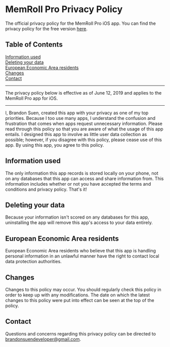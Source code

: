 # MemRoll Pro Privacy Policy

The official privacy policy for the MemRoll Pro iOS app. You can find the privacy policy for the free version [here](https://github.com/Brandons42/memroll-privacy-policy).

## Table of Contents
[Information used](#information-used)  
[Deleting your data](#deleting-your-data)  
[European Economic Area residents](#european-economic-area-residents)  
[Changes](#changes)  
[Contact](#contact)
___
The privacy policy below is effective as of June 12, 2019 and applies to the MemRoll Pro app for iOS.
___
I, Brandon Suen, created this app with your privacy as one of my top priorities. Because I too use many apps, I understand the confusion and frustration that comes when apps request unnecessary information. Please read through this policy so that you are aware of what the usage of this app entails. I designed this app to involve as little user data collection as possible; however, if you disagree with this policy, please cease use of this app. By using this app, you agree to this policy.

## Information used
The only information this app records is stored locally on your phone, not on any databases that this app can access and share information from. This information includes whether or not you have accepted the terms and conditions and privacy policy. That's it!

## Deleting your data
Because your information isn't scored on any databases for this app, uninstalling the app will remove this app's access to your data entirely.

## European Economic Area residents
European Economic Area residents who believe that this app is handling personal information in an unlawful manner have the right to contact local data protection authorities.

## Changes
Changes to this policy may occur. You should regularly check this policy in order to keep up with any modifications. The date on which the latest changes to this policy were put into effect can be seen at the top of the policy.

## Contact
Questions and concerns regarding this privacy policy can be directed to brandonsuendeveloper@gmail.com.
